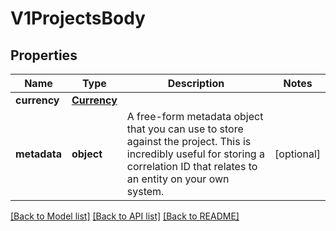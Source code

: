 # V1ProjectsBody

## Properties
Name | Type | Description | Notes
------------ | ------------- | ------------- | -------------
**currency** | [**Currency**](Currency.md) |  | 
**metadata** | **object** | A free-form metadata object that you can use to store against the project. This is incredibly useful for storing a correlation ID that relates to an entity on your own system. | [optional] 

[[Back to Model list]](../README.md#documentation-for-models) [[Back to API list]](../README.md#documentation-for-api-endpoints) [[Back to README]](../README.md)

